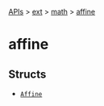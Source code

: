 [APIs](../../../index.md) > [ext](../../index.md) > [math](../index.md) > [affine]()

# affine

## Structs

- [`Affine`](./Affine.md)
